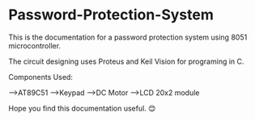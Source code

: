# Password-Protection-System

This is the documentation for a password protection system using 8051 microcontroller.

The circuit designing uses Proteus and Keil Vision for programing in C.

Components Used:

-->AT89C51
-->Keypad
-->DC Motor
-->LCD 20x2 module

Hope you find this documentation useful.
😊
